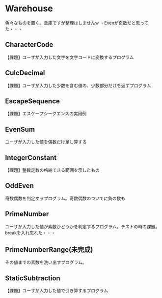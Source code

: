 # Warehouse
色々なものを置く。倉庫ですが整理はしませんw
・Evenが奇数だと思ってた・・・

## CharacterCode
【課題】ユーザが入力した文字を文字コードに変換するプログラム

## CulcDecimal
【課題】ユーザが入力した少数を含む値の、少数部分だけを返すプログラム

## EscapeSequence
【課題】エスケープシークエンスの実用例

## EvenSum
ユーザが入力した値を偶数だけ足し算する

## IntegerConstant
【課題】整数定数の格納できる範囲を示したもの

## OddEven
奇数偶数を判定するプログラム。奇数偶数のついでに負の数も

## PrimeNumber
ユーザが入力した値が素数かどうかを判定するプログラム。テストの時の課題。breakを入れ忘れた・・・

## PrimeNumberRange(未完成)
その値までの素数を洗い出すプログラム。

## StaticSubtraction
【課題】ユーザが入力した値で引き算するプログラム